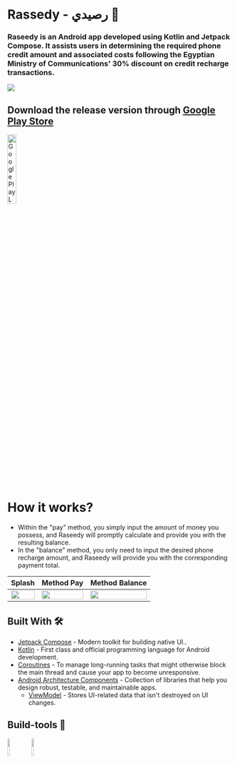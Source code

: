 # Rassedy - رصيدي 📱
### Raseedy is an Android app developed using Kotlin and Jetpack Compose. It assists users in determining the required phone credit amount and associated costs following the Egyptian Ministry of Communications' 30% discount on credit recharge transactions.

<img src="https://i.ibb.co/VqPTLDS/Raseedy.png"/>

## Download the release version through [Google Play Store](https://play.google.com/store/apps/details?id=dev.hossam.raseedy)             

<a href="https://play.google.com/store/apps/details?id=dev.hossam.raseedy">
  <img src="https://cdn.freebiesupply.com/logos/large/2x/get-it-on-google-play-logo-svg-vector.svg" width="20%" height="20%" alt="Google Play Logo">
</a>

# How it works?
- Within the "pay" method, you simply input the amount of money you possess, and Raseedy will promptly calculate and provide you with the resulting balance.
- In the "balance" method, you only need to input the desired phone recharge amount, and Raseedy will provide you with the corresponding payment total.


| Splash                                      | Method Pay                                      | Method Balance                                      |
| ----------------- | ----------------- | ----------------- |
| <img src="https://shorturl.at/jtP29" width="100%" height="80%"/> | <img src="https://shorturl.at/xHQVZ" width="100%" height="80%"/> | <img src="https://shorturl.at/ewCY9" width="100%" height="80%"/> |


## Built With 🛠
  - [Jetpack Compose](https://developer.android.com/jetpack/compose) - Modern toolkit for building native UI..   
  - [Kotlin](https://kotlinlang.org/) - First class and official programming language for Android development.   
  - [Coroutines](https://developer.android.com/kotlin/coroutines) - To manage long-running tasks that might otherwise block the main thread and cause your app to become unresponsive.
  - [Android Architecture Components](https://developer.android.com/topic/architecture) - Collection of libraries that help you design robust, testable, and maintainable apps.              
      - [ViewModel](https://developer.android.com/reference/android/arch/lifecycle/ViewModel) - Stores UI-related data that isn't destroyed on UI changes.


## Build-tools 🧰
<img src="https://developer.android.com/static/studio/images/new-studio-logo-1.png" width="10%" height="10%"/> <img src="https://tabris.com/wp-content/uploads/2021/06/jetpack-compose-icon_RGB.png" width="10%" height="10%"/>




